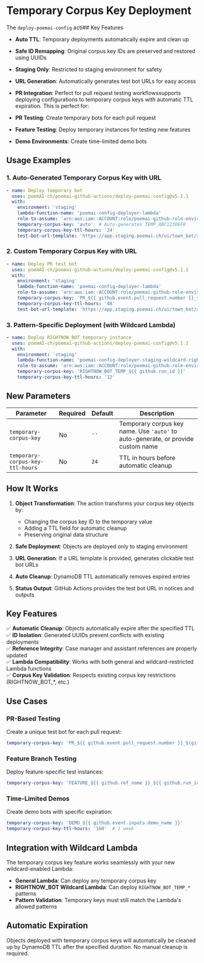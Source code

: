 # Temporary Corpus Key Deployment

The `deploy-poemai-config` acti## Key Features

- **Auto TTL**: Temporary deployments automatically expire and clean up
- **Safe ID Remapping**: Original corpus key IDs are preserved and restored using UUIDs
- **Staging Only**: Restricted to staging environment for safety
- **URL Generation**: Automatically generates test bot URLs for easy access
- **PR Integration**: Perfect for pull request testing workflowssupports deploying configurations to temporary corpus keys with automatic TTL expiration. This is perfect for:

- **PR Testing**: Create temporary bots for each pull request
- **Feature Testing**: Deploy temporary instances for testing new features
- **Demo Environments**: Create time-limited demo bots

## Usage Examples

### 1. Auto-Generated Temporary Corpus Key with URL

```yaml
- name: Deploy temporary bot
  uses: poemAI-ch/poemai-github-actions/deploy-poemai-config@v5.1.1
  with:
    environment: 'staging'
    lambda-function-name: 'poemai-config-deployer-lambda'
    role-to-assume: 'arn:aws:iam::ACCOUNT:role/poemai-github-role-environment'
    temporary-corpus-key: 'auto'  # Auto-generates TEMP_ABC123DEF0
    temporary-corpus-key-ttl-hours: '24'
    test-bot-url-template: 'https://app.staging.poemai.ch/ui/town_bot/app/{corpus_key}/'
```

### 2. Custom Temporary Corpus Key with URL

```yaml
- name: Deploy PR test bot
  uses: poemAI-ch/poemai-github-actions/deploy-poemai-config@v5.1.1
  with:
    environment: 'staging'
    lambda-function-name: 'poemai-config-deployer-lambda'
    role-to-assume: 'arn:aws:iam::ACCOUNT:role/poemai-github-role-environment'
    temporary-corpus-key: 'PR_${{ github.event.pull_request.number }}_${{ github.sha }}'
    temporary-corpus-key-ttl-hours: '48'
    test-bot-url-template: 'https://app.staging.poemai.ch/ui/town_bot/app/{corpus_key}/'
```

### 3. Pattern-Specific Deployment (with Wildcard Lambda)

```yaml
- name: Deploy RIGHTNOW_BOT temporary instance
  uses: poemAI-ch/poemai-github-actions/deploy-poemai-config@v5.1.1
  with:
    environment: 'staging'
    lambda-function-name: 'poemai-config-deployer-staging-wildcard-rightnow-lambda'
    role-to-assume: 'arn:aws:iam::ACCOUNT:role/poemai-github-role-environment'
    temporary-corpus-key: 'RIGHTNOW_BOT_TEMP_${{ github.run_id }}'
    temporary-corpus-key-ttl-hours: '12'
```

## New Parameters

| Parameter | Required | Default | Description |
|-----------|----------|---------|-------------|
| `temporary-corpus-key` | No | `''` | Temporary corpus key name. Use `'auto'` to auto-generate, or provide custom name |
| `temporary-corpus-key-ttl-hours` | No | `24` | TTL in hours before automatic cleanup |

## How It Works

1. **Object Transformation**: The action transforms your corpus key objects by:
   - Changing the corpus key ID to the temporary value
   - Adding a TTL field for automatic cleanup
   - Preserving original data structure

2. **Safe Deployment**: Objects are deployed only to staging environment

3. **URL Generation**: If a URL template is provided, generates clickable test bot URLs

4. **Auto Cleanup**: DynamoDB TTL automatically removes expired entries

5. **Status Output**: GitHub Actions provides the test bot URL in notices and outputs

## Key Features

✅ **Automatic Cleanup**: Objects automatically expire after the specified TTL  
✅ **ID Isolation**: Generated UUIDs prevent conflicts with existing deployments  
✅ **Reference Integrity**: Case manager and assistant references are properly updated  
✅ **Lambda Compatibility**: Works with both general and wildcard-restricted Lambda functions  
✅ **Corpus Key Validation**: Respects existing corpus key restrictions (RIGHTNOW_BOT_*, etc.)

## Use Cases

### PR-Based Testing
Create a unique test bot for each pull request:

```yaml
temporary-corpus-key: 'PR_${{ github.event.pull_request.number }}_$(git rev-parse --short HEAD)'
```

### Feature Branch Testing  
Deploy feature-specific test instances:

```yaml
temporary-corpus-key: 'FEATURE_${{ github.ref_name }}_${{ github.run_id }}'
```

### Time-Limited Demos
Create demo bots with specific expiration:

```yaml
temporary-corpus-key: 'DEMO_${{ github.event.inputs.demo_name }}'
temporary-corpus-key-ttl-hours: '168'  # 1 week
```

## Integration with Wildcard Lambda

The temporary corpus key feature works seamlessly with your new wildcard-enabled Lambda:

- **General Lambda**: Can deploy any temporary corpus key
- **RIGHTNOW_BOT Wildcard Lambda**: Can deploy `RIGHTNOW_BOT_TEMP_*` patterns
- **Pattern Validation**: Temporary keys must still match the Lambda's allowed patterns

## Automatic Expiration

Objects deployed with temporary corpus keys will automatically be cleaned up by DynamoDB TTL after the specified duration. No manual cleanup is required.
